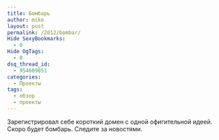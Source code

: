 ```yaml
---
title: Бомбарь
author: mike
layout: post
permalink: /2012/bombar/
Hide SexyBookmarks:
  - 0
Hide OgTags:
  - 0
dsq_thread_id:
  - 954609851
categories:
  - Проекты
tags:
  - обзор
  - проекты
---
```

Зарегистрировал себе короткий домен с одной офигительной идеей. Скоро будет бомбарь. Следите за новостями.